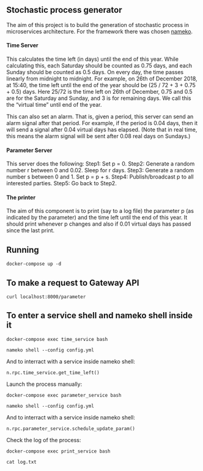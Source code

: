 ## Stochastic process generator

The aim of this project is to build the generation of stochastic process in microservices architecture.
For the framework there was chosen [nameko][nameko].

#### Time Server

This calculates the time left (in days) until the end of this year. 
While calculating this, each Saturday should be counted as 0.75 days, and each Sunday should be counted as 0.5 days. 
On every day, the time passes linearly from midnight to midnight. For example, on 26th of December 2018, at 15:40, 
the time left until the end of the year should be (25 / 72 + 3 + 0.75 + 0.5) days. 
Here 25/72 is the time left on 26th of December, 0.75 and 0.5 are for the Saturday and Sunday, 
and 3 is for remaining days. We call this the “virtual time” until end of the year.

This can also set an alarm. That is, given a period, this server can send an alarm signal after that period. 
For example, if the period is 0.04 days, then it will send a signal after 0.04 virtual days has elapsed. 
(Note that in real time, this means the alarm signal will be sent after 0.08 real days on Sundays.)

#### Parameter Server

This server does the following:
Step1: Set p = 0.
Step2: Generate a random number r between 0 and 0.02. Sleep for r days.
Step3: Generate a random number s between 0 and 1. Set p = p + s.
Step4: Publish/broadcast p to all interested parties.
Step5: Go back to Step2.

#### The printer

The aim of this component is to print (say to a log file) the parameter p (as indicated by the parameter) 
and the time left until the end of this year. It should print whenever p changes and also if 0.01 virtual days 
has passed since the last print.  


## Running

```shell script
docker-compose up -d
```

## To make a request to Gateway API

```shell script
curl localhost:8000/parameter
```

## To enter a service shell and nameko shell inside it

```shell script
docker-compose exec time_service bash
```

```shell script
nameko shell --config config.yml
```

And to interract with a service inside nameko shell:

```shell script
n.rpc.time_service.get_time_left()
```

Launch the process manually:

```shell script
docker-compose exec parameter_service bash
```

```shell script
nameko shell --config config.yml
```

And to interract with a service inside nameko shell:

```shell script
n.rpc.parameter_service.schedule_update_param()
```

Check the log of the process:

```shell script
docker-compose exec print_service bash
```

```shell script
cat log.txt
```

[nameko]: https://nameko.readthedocs.io/en/stable/